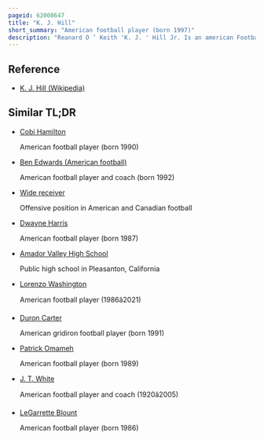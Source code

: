 ```yaml
---
pageid: 62008647
title: "K. J. Hill"
short_summary: "American football player (born 1997)"
description: "Reanard O ’ Keith 'K. J. ' Hill Jr. Is an american Football wide Receiver who is a free Agent. He played high School Football at north little Rock high School in north little Rock Arkansas. He played College Football at Ohio State. He is the all-time leading Receiver for the Buckeyes with 201 Career Receptions."
---
```


## Reference

- [K. J. Hill (Wikipedia)](https://en.wikipedia.org/?curid=62008647)

## Similar TL;DR

- [Cobi Hamilton](/tldr/en/cobi-hamilton)

  American football player (born 1990)

- [Ben Edwards (American football)](/tldr/en/ben-edwards-american-football)

  American football player and coach (born 1992)

- [Wide receiver](/tldr/en/wide-receiver)

  Offensive position in American and Canadian football

- [Dwayne Harris](/tldr/en/dwayne-harris)

  American football player (born 1987)

- [Amador Valley High School](/tldr/en/amador-valley-high-school)

  Public high school in Pleasanton, California

- [Lorenzo Washington](/tldr/en/lorenzo-washington)

  American football player (1986â2021)

- [Duron Carter](/tldr/en/duron-carter)

  American gridiron football player (born 1991)

- [Patrick Omameh](/tldr/en/patrick-omameh)

  American football player (born 1989)

- [J. T. White](/tldr/en/j-t-white)

  American football player and coach (1920â2005)

- [LeGarrette Blount](/tldr/en/legarrette-blount)

  American football player (born 1986)
